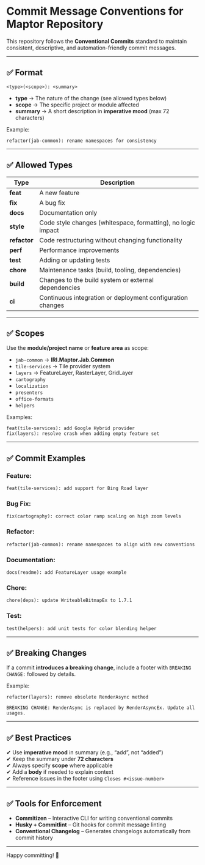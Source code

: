 
# Commit Message Conventions for Maptor Repository

This repository follows the **Conventional Commits** standard to maintain consistent, descriptive, and automation-friendly commit messages.

---

## ✅ Format
```
<type>(<scope>): <summary>
```
- **type** → The nature of the change (see allowed types below)
- **scope** → The specific project or module affected
- **summary** → A short description in **imperative mood** (max 72 characters)

Example:
```
refactor(jab-common): rename namespaces for consistency
```

---

## ✅ Allowed Types

| Type       | Description                                                                |
|------------|----------------------------------------------------------------------------|
| **feat**   | A new feature                                                             |
| **fix**    | A bug fix                                                                 |
| **docs**   | Documentation only                                                        |
| **style**  | Code style changes (whitespace, formatting), no logic impact              |
| **refactor** | Code restructuring without changing functionality                       |
| **perf**   | Performance improvements                                                  |
| **test**   | Adding or updating tests                                                  |
| **chore**  | Maintenance tasks (build, tooling, dependencies)                          |
| **build**  | Changes to the build system or external dependencies                      |
| **ci**     | Continuous integration or deployment configuration changes                |

---

## ✅ Scopes

Use the **module/project name** or **feature area** as scope:

- `jab-common` → **IRI.Maptor.Jab.Common**
- `tile-services` → Tile provider system
- `layers` → FeatureLayer, RasterLayer, GridLayer
- `cartography`
- `localization`
- `presenters`
- `office-formats`
- `helpers`

Examples:
```
feat(tile-services): add Google Hybrid provider
fix(layers): resolve crash when adding empty feature set
```

---

## ✅ Commit Examples

### Feature:
```
feat(tile-services): add support for Bing Road layer
```

### Bug Fix:
```
fix(cartography): correct color ramp scaling on high zoom levels
```

### Refactor:
```
refactor(jab-common): rename namespaces to align with new conventions
```

### Documentation:
```
docs(readme): add FeatureLayer usage example
```

### Chore:
```
chore(deps): update WriteableBitmapEx to 1.7.1
```

### Test:
```
test(helpers): add unit tests for color blending helper
```

---

## ✅ Breaking Changes

If a commit **introduces a breaking change**, include a footer with `BREAKING CHANGE:` followed by details.

Example:
```
refactor(layers): remove obsolete RenderAsync method

BREAKING CHANGE: RenderAsync is replaced by RenderAsyncEx. Update all usages.
```

---

## ✅ Best Practices

✔ Use **imperative mood** in summary (e.g., “add”, not “added”)  
✔ Keep the summary under **72 characters**  
✔ Always specify **scope** where applicable  
✔ Add a **body** if needed to explain context  
✔ Reference issues in the footer using `Closes #<issue-number>`  

---

## ✅ Tools for Enforcement

- **Commitizen** – Interactive CLI for writing conventional commits  
- **Husky + Commitlint** – Git hooks for commit message linting  
- **Conventional Changelog** – Generates changelogs automatically from commit history  

---

Happy committing! 🚀
